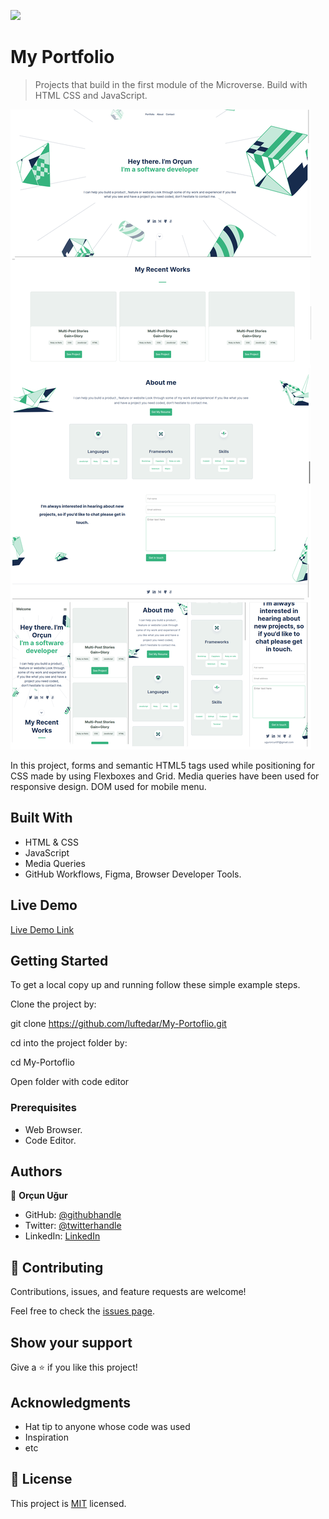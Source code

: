 ![](https://img.shields.io/badge/Microverse-blueviolet)

# My Portfolio

> Projects that build in the first module of the Microverse. Build with HTML CSS and JavaScript.

![screenshot](./app_screenshot.png)

In this project, forms and semantic HTML5 tags used while positioning for CSS made by using Flexboxes and Grid. Media queries have been used for responsive design. DOM used for mobile menu.

## Built With

- HTML & CSS
- JavaScript
- Media Queries
- GitHub Workflows, Figma, Browser Developer Tools.

## Live Demo

[Live Demo Link](https://luftedar.github.io/My-Portfolio/)

## Getting Started

To get a local copy up and running follow these simple example steps.

Clone the project by:

git clone https://github.com/luftedar/My-Portoflio.git

cd into the project folder by:

cd My-Portoflio

Open folder with code editor


### Prerequisites

- Web Browser.
- Code Editor.

## Authors

👤 **Orçun Uğur**

- GitHub: [@githubhandle](https://github.com/luftedar)
- Twitter: [@twitterhandle](https://twitter.com/OrcunUgur2)
- LinkedIn: [LinkedIn](https://www.linkedin.com/in/or%C3%A7un-u%C4%9Fur-089148181/)


## 🤝 Contributing

Contributions, issues, and feature requests are welcome!

Feel free to check the [issues page](../../issues/).

## Show your support

Give a ⭐️ if you like this project!

## Acknowledgments

- Hat tip to anyone whose code was used
- Inspiration
- etc

## 📝 License

This project is [MIT](./MIT.md) licensed.
